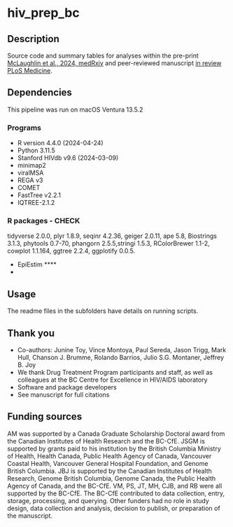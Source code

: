 # hiv_prep_bc

## Description
Source code and summary tables for analyses within the pre-print [McLaughlin et al., 2024, medRxiv](https://www.medrxiv.org/content/10.1101/2024.09.06.24313187v1) and peer-reviewed manuscript [in review PLoS Medicine](https://www.medrxiv.org/content/10.1101/2024.09.06.24313187v1).

## Dependencies
This pipeline was run on macOS Ventura 13.5.2

### Programs
* R version 4.4.0 (2024-04-24)
* Python 3.11.5
* Stanford HIVdb v9.6 (2024-03-09)
* minimap2
* viralMSA 
* REGA v3
* COMET
* FastTree v2.2.1 
* IQTREE-2.1.2

### R packages - CHECK
tidyverse 2.0.0, plyr 1.8.9, seqinr 4.2.36, geiger 2.0.11, ape 5.8, 
Biostrings 3.1.3, phytools 0.7-70, phangorn 2.5.5,stringi 1.5.3, RColorBrewer 1.1-2, cowplot 1.1.164, ggtree 2.2.4, ggplotify 0.0.5.
* EpiEstim ****
* 
## Usage
The readme files in the subfolders have details on running scripts.

## Thank you
* Co-authors: Junine Toy, Vince Montoya, Paul Sereda, Jason Trigg, Mark Hull,  Chanson J. Brumme, Rolando Barrios,  Julio S.G. Montaner,  Jeffrey B. Joy
* We thank Drug Treatment Program participants and staff, as well as colleagues at the BC Centre for Excellence in HIV/AIDS laboratory 
* Software and package developers
* See manuscript for full citations

## Funding sources
AM was supported by a Canada Graduate Scholarship Doctoral award from the Canadian Institutes of Health Research and the BC-CfE. JSGM is supported by grants paid to his institution by the British Columbia Ministry of Health, Health Canada, Public Health Agency of Canada, Vancouver Coastal Health, Vancouver General Hospital Foundation, and Genome British Columbia. JBJ is supported by the Canadian Institutes of Health Research, Genome British Columbia, Genome Canada, the Public Health Agency of Canada, and the BC-CfE. VM, PS, JT, MH, CJB, and RB were all supported by the BC-CfE. The BC-CfE contributed to data collection, entry, storage, processing, and querying. Other funders had no role in study design, data collection and analysis, decision to publish, or preparation of the manuscript.
